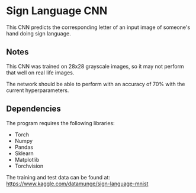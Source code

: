 # Sign Language CNN
This CNN predicts the corresponding letter of an input image of someone's hand doing sign language.

## Notes
This CNN was trained on 28x28 grayscale images, so it may not perform that well on real life images.

The network should be able to perform with an accuracy of 70% with the current hyperparameters.

## Dependencies
The program requires the following libraries:
* Torch
* Numpy
* Pandas
* Sklearn
* Matplotlib
* Torchvision

The training and test data can be found at: https://www.kaggle.com/datamunge/sign-language-mnist
